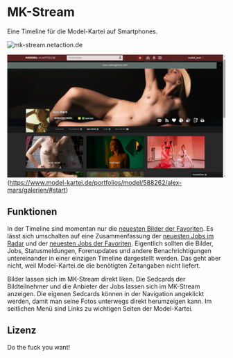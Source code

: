 MK-Stream
=========


Eine Timeline für die Model-Kartei auf Smartphones.

![[mk-stream.netaction.de](https://raw.githubusercontent.com/ibanknatoPrad/mk-stream/master/MARTHAII.png)](https://www.model-kartei.de/portfolios/model/588262/alex-mars/galerien/#start)

![mk-stream.netaction.de](https://raw.githubusercontent.com/ibanknatoPrad/mk-stream/master/MARTHAII.png)
(https://www.model-kartei.de/portfolios/model/588262/alex-mars/galerien/#start)

Funktionen
----------

In der Timeline sind momentan nur die [neuesten Bilder der Favoriten](https://www.model-kartei.de/bilder/favoriten/). Es lässt sich umschalten auf eine Zusammenfassung der [neuesten Jobs im Radar](https://www.model-kartei.de/index.php?p=radar&t=25) und der [neuesten Jobs der Favoriten](https://www.model-kartei.de/index.php?p=neues&show=6). Eigentlich sollten die Bilder, Jobs, Statusmeldungen, Forenupdates und andere Benachrichtigungen untereinander in einer einzigen Timeline dargestellt werden. Das geht aber nicht, weil Model-Kartei.de die benötigten Zeitangaben nicht liefert.

Bilder lassen sich im MK-Stream direkt liken. Die Sedcards der Bildteilnehmer und die Anbieter der Jobs lassen sich im MK-Stream anzeigen. Die eigenen Sedcards können in der Navigation angeklickt werden, damit man seine Fotos unterwegs direkt herumzeigen kann. Im seitlichen Menü sind Links zu wichtigen Seiten der Model-Kartei.


Lizenz
------

Do the fuck you want!
